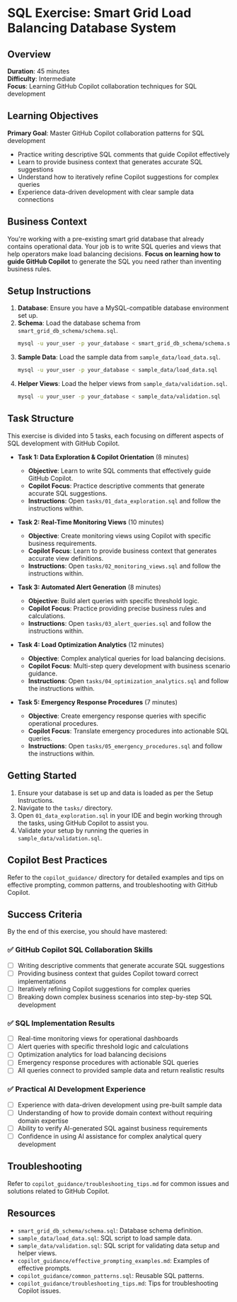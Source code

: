 # SQL Exercise: Smart Grid Load Balancing Database System

## Overview
**Duration**: 45 minutes  
**Difficulty**: Intermediate  
**Focus**: Learning GitHub Copilot collaboration techniques for SQL development

## Learning Objectives
**Primary Goal**: Master GitHub Copilot collaboration patterns for SQL development
- Practice writing descriptive SQL comments that guide Copilot effectively
- Learn to provide business context that generates accurate SQL suggestions
- Understand how to iteratively refine Copilot suggestions for complex queries
- Experience data-driven development with clear sample data connections

## Business Context
You're working with a pre-existing smart grid database that already contains operational data. Your job is to write SQL queries and views that help operators make load balancing decisions. **Focus on learning how to guide GitHub Copilot** to generate the SQL you need rather than inventing business rules.

## Setup Instructions
1.  **Database**: Ensure you have a MySQL-compatible database environment set up.
2.  **Schema**: Load the database schema from `smart_grid_db_schema/schema.sql`.
    ```bash
    mysql -u your_user -p your_database < smart_grid_db_schema/schema.sql
    ```
3.  **Sample Data**: Load the sample data from `sample_data/load_data.sql`.
    ```bash
    mysql -u your_user -p your_database < sample_data/load_data.sql
    ```
4.  **Helper Views**: Load the helper views from `sample_data/validation.sql`.
    ```bash
    mysql -u your_user -p your_database < sample_data/validation.sql
    ```

## Task Structure
This exercise is divided into 5 tasks, each focusing on different aspects of SQL development with GitHub Copilot.

-   **Task 1: Data Exploration & Copilot Orientation** (8 minutes)
    -   **Objective**: Learn to write SQL comments that effectively guide GitHub Copilot.
    -   **Copilot Focus**: Practice descriptive comments that generate accurate SQL suggestions.
    -   **Instructions**: Open `tasks/01_data_exploration.sql` and follow the instructions within.

-   **Task 2: Real-Time Monitoring Views** (10 minutes)
    -   **Objective**: Create monitoring views using Copilot with specific business requirements.
    -   **Copilot Focus**: Learn to provide business context that generates accurate view definitions.
    -   **Instructions**: Open `tasks/02_monitoring_views.sql` and follow the instructions within.

-   **Task 3: Automated Alert Generation** (8 minutes)
    -   **Objective**: Build alert queries with specific threshold logic.
    -   **Copilot Focus**: Practice providing precise business rules and calculations.
    -   **Instructions**: Open `tasks/03_alert_queries.sql` and follow the instructions within.

-   **Task 4: Load Optimization Analytics** (12 minutes)
    -   **Objective**: Complex analytical queries for load balancing decisions.
    -   **Copilot Focus**: Multi-step query development with business scenario guidance.
    -   **Instructions**: Open `tasks/04_optimization_analytics.sql` and follow the instructions within.

-   **Task 5: Emergency Response Procedures** (7 minutes)
    -   **Objective**: Create emergency response queries with specific operational procedures.
    -   **Copilot Focus**: Translate emergency procedures into actionable SQL queries.
    -   **Instructions**: Open `tasks/05_emergency_procedures.sql` and follow the instructions within.

## Getting Started
1.  Ensure your database is set up and data is loaded as per the Setup Instructions.
2.  Navigate to the `tasks/` directory.
3.  Open `01_data_exploration.sql` in your IDE and begin working through the tasks, using GitHub Copilot to assist you.
4.  Validate your setup by running the queries in `sample_data/validation.sql`.

## Copilot Best Practices
Refer to the `copilot_guidance/` directory for detailed examples and tips on effective prompting, common patterns, and troubleshooting with GitHub Copilot.

## Success Criteria
By the end of this exercise, you should have mastered:

### ✅ **GitHub Copilot SQL Collaboration Skills**
-   [ ] Writing descriptive comments that generate accurate SQL suggestions
-   [ ] Providing business context that guides Copilot toward correct implementations  
-   [ ] Iteratively refining Copilot suggestions for complex queries
-   [ ] Breaking down complex business scenarios into step-by-step SQL development

### ✅ **SQL Implementation Results**
-   [ ] Real-time monitoring views for operational dashboards
-   [ ] Alert queries with specific threshold logic and calculations
-   [ ] Optimization analytics for load balancing decisions  
-   [ ] Emergency response procedures with actionable SQL queries
-   [ ] All queries connect to provided sample data and return realistic results

### ✅ **Practical AI Development Experience**
-   [ ] Experience with data-driven development using pre-built sample data
-   [ ] Understanding of how to provide domain context without requiring domain expertise
-   [ ] Ability to verify AI-generated SQL against business requirements
-   [ ] Confidence in using AI assistance for complex analytical query development

## Troubleshooting
Refer to `copilot_guidance/troubleshooting_tips.md` for common issues and solutions related to GitHub Copilot.

## Resources
-   `smart_grid_db_schema/schema.sql`: Database schema definition.
-   `sample_data/load_data.sql`: SQL script to load sample data.
-   `sample_data/validation.sql`: SQL script for validating data setup and helper views.
-   `copilot_guidance/effective_prompting_examples.md`: Examples of effective prompts.
-   `copilot_guidance/common_patterns.sql`: Reusable SQL patterns.
-   `copilot_guidance/troubleshooting_tips.md`: Tips for troubleshooting Copilot issues.